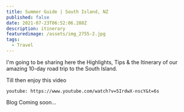 ```yaml
---
title: Summer Guide | South Island, NZ
published: false
date: 2021-07-23T06:52:06.288Z
description: itinerary
featuredimage: /assets/img_2755-2.jpg
tags:
  - Travel
---
```

I'm going to be sharing here the Highlights, Tips & the Itinerary of our amazing 10-day road trip to the South Island. 

Till then enjoy this video 

`youtube: https://www.youtube.com/watch?v=5IrdwX-nscY&t=6s`

Blog Coming soon...